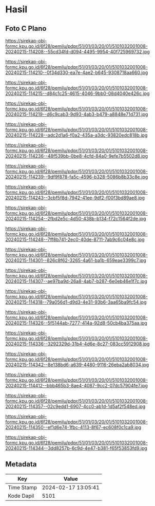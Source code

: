 # Hasil

## Foto C Plano

https://sirekap-obj-formc.kpu.go.id/6f28/pemilu/pdpr/51/01/03/20/01/5101032001008-20240215-114208--55cd34fd-d094-4495-9954-40f725969732.jpg

https://sirekap-obj-formc.kpu.go.id/6f28/pemilu/pdpr/51/01/03/20/01/5101032001008-20240215-114210--0f34d330-ea7e-4ae2-b645-9308718aa660.jpg

https://sirekap-obj-formc.kpu.go.id/6f28/pemilu/pdpr/51/01/03/20/01/5101032001008-20240215-114215--d84c1c25-4615-4046-9bb0-08d4040e426c.jpg

https://sirekap-obj-formc.kpu.go.id/6f28/pemilu/pdpr/51/01/03/20/01/5101032001008-20240215-114219--d6c9cab3-9d93-4ab3-b479-a8848e71d731.jpg

https://sirekap-obj-formc.kpu.go.id/6f28/pemilu/pdpr/51/01/03/20/01/5101032001008-20240215-114228--adc2d1a6-f0a2-435a-a3dc-93820edc818b.jpg

https://sirekap-obj-formc.kpu.go.id/6f28/pemilu/pdpr/51/01/03/20/01/5101032001008-20240215-114236--48f539bb-0be8-4cfd-84a0-9efe7b5502d8.jpg

https://sirekap-obj-formc.kpu.go.id/6f28/pemilu/pdpr/51/01/03/20/01/5101032001008-20240215-114239--9df9f878-fa5c-4596-b328-5086b8b33c8e.jpg

https://sirekap-obj-formc.kpu.go.id/6f28/pemilu/pdpr/51/01/03/20/01/5101032001008-20240215-114243--3cbf5f8d-7942-41ee-9df2-f00f3bd89ae8.jpg

https://sirekap-obj-formc.kpu.go.id/6f28/pemilu/pdpr/51/01/03/20/01/5101032001008-20240215-114254--2fbd2e5c-4d50-438b-b134-f72c1564f2de.jpg

https://sirekap-obj-formc.kpu.go.id/6f28/pemilu/pdpr/51/01/03/20/01/5101032001008-20240215-114248--7ff8b741-2ec0-40de-8711-7ab9c6c04e8c.jpg

https://sirekap-obj-formc.kpu.go.id/6f28/pemilu/pdpr/51/01/03/20/01/5101032001008-20240215-114301--826c8f62-3265-4a61-ba1b-659eae3399c7.jpg

https://sirekap-obj-formc.kpu.go.id/6f28/pemilu/pdpr/51/01/03/20/01/5101032001008-20240215-114307--ae97ba9d-26a8-4ab7-b287-6e0eb46e1f7c.jpg

https://sirekap-obj-formc.kpu.go.id/6f28/pemilu/pdpr/51/01/03/20/01/5101032001008-20240215-114318--79a056d1-d9d3-4e31-93b6-3aa65ba9fc54.jpg

https://sirekap-obj-formc.kpu.go.id/6f28/pemilu/pdpr/51/01/03/20/01/5101032001008-20240215-114326--5f5144ab-7277-414a-92d8-50cb4ba375aa.jpg

https://sirekap-obj-formc.kpu.go.id/6f28/pemilu/pdpr/51/01/03/20/01/5101032001008-20240215-114336--3292329d-31b4-4d6e-8c27-083cc5912908.jpg

https://sirekap-obj-formc.kpu.go.id/6f28/pemilu/pdpr/51/01/03/20/01/5101032001008-20240215-114342--8e138bd6-a639-4480-9116-26eba2ab8034.jpg

https://sirekap-obj-formc.kpu.go.id/6f28/pemilu/pdpr/51/01/03/20/01/5101032001008-20240215-114412--bbb465b3-8ae4-4087-9cc2-07dc57904fe7.jpg

https://sirekap-obj-formc.kpu.go.id/6f28/pemilu/pdpr/51/01/03/20/01/5101032001008-20240215-114357--02c9edd1-6907-4cc0-ab1d-1d5af2f548ed.jpg

https://sirekap-obj-formc.kpu.go.id/6f28/pemilu/pdpr/51/01/03/20/01/5101032001008-20240215-114350--ef1d6e74-1fbc-4113-8f67-ec608f0c1ca9.jpg

https://sirekap-obj-formc.kpu.go.id/6f28/pemilu/pdpr/51/01/03/20/01/5101032001008-20240215-114344--3dd8257b-6c9d-4e47-b381-f65f53853fd9.jpg


## Metadata

| Key        | Value               |
| ---------- | ------------------- |
| Time Stamp | 2024-02-17 13:05:41 |
| Kode Dapil | 5101                |



